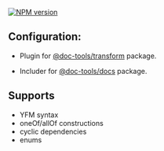 [![NPM version](https://img.shields.io/npm/v/@diplodoc/openapi-extension.svg?style=flat)](https://www.npmjs.org/package/@diplodoc/openapi-extension)

## Configuration:

- Plugin for [@doc-tools/transform](https://github.com/yandex-cloud/yfm-transform) package.

- Includer for [@doc-tools/docs](https://github.com/yandex-cloud/yfm-docs) package.

## Supports

- YFM syntax
- oneOf/allOf constructions
- cyclic dependencies
- enums

